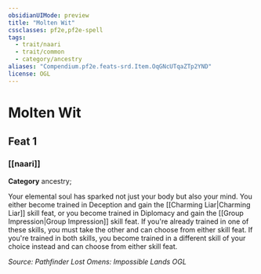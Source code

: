 ```yaml
---
obsidianUIMode: preview
title: "Molten Wit"
cssclasses: pf2e,pf2e-spell
tags:
  - trait/naari
  - trait/common
  - category/ancestry
aliases: "Compendium.pf2e.feats-srd.Item.OqGNcUTqaZTp2YND"
license: OGL
---
```

# Molten Wit
## Feat 1
### [[naari]]

**Category** ancestry; 




Your elemental soul has sparked not just your body but also your mind. You either become trained in Deception and gain the [[Charming Liar|Charming Liar]] skill feat, or you become trained in Diplomacy and gain the [[Group Impression|Group Impression]] skill feat. If you're already trained in one of these skills, you must take the other and can choose from either skill feat. If you're trained in both skills, you become trained in a different skill of your choice instead and can choose from either skill feat.

*Source: Pathfinder Lost Omens: Impossible Lands*
*OGL*